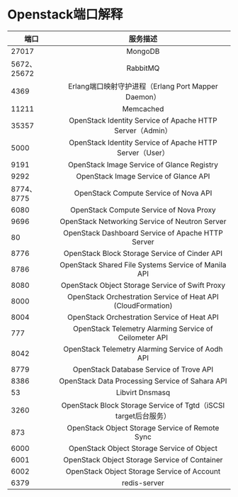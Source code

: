 # Openstack端口解释



| 端口        |                           服务描述                           |
| ----------- | :----------------------------------------------------------: |
| 27017       |                           MongoDB                            |
| 5672、25672 |                           RabbitMQ                           |
| 4369        |     Erlang端口映射守护进程（Erlang Port Mapper Daemon）      |
| 11211       |                          Memcached                           |
| 35357       |  OpenStack Identity Service of Apache HTTP Server（Admin）   |
| 5000        |   OpenStack Identity Service of Apache HTTP Server（User）   |
| 9191        |          OpenStack Image Service of Glance Registry          |
| 9292        |            OpenStack Image Service of Glance API             |
| 8774、8775  |            OpenStack Compute Service of Nova API             |
| 6080        |           OpenStack Compute Service of Nova Proxy            |
| 9696        |        OpenStack Networking Service of Neutron Server        |
| 80          |      OpenStack Dashboard Service of Apache HTTP Server       |
| 8776        |        OpenStack Block Storage Service of Cinder API         |
| 8786        |     OpenStack Shared File Systems Service of Manila API      |
| 8080        |       OpenStack Object Storage Service of Swift Proxy        |
| 8000        | OpenStack Orchestration Service of Heat API (CloudFormation) |
| 8004        |         OpenStack Orchestration Service of Heat API          |
| 777         |    OpenStack Telemetry Alarming Service of Ceilometer API    |
| 8042        |       OpenStack Telemetry Alarming Service of Aodh API       |
| 8779        |           OpenStack Database Service of Trove API            |
| 8386        |       OpenStack Data Processing Service of Sahara API        |
| 53          |                       Libvirt Dnsmasq                        |
| 3260        | OpenStack Block Storage Service of Tgtd（iSCSI target后台服务） |
| 873         |       OpenStack Object Storage Service of Remote Sync        |
| 6000        |          OpenStack Object Storage Service of Object          |
| 6001        |        OpenStack Object Storage Service of Container         |
| 6002        |         OpenStack Object Storage Service of Account          |
| 6379        |                         redis-server                         |


​	


​	

​	


​	
​	
​	